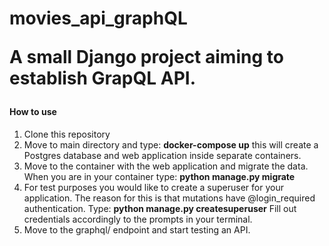 <h1>movies_api_graphQL</hq>

<p>A small Django project aiming to establish GrapQL API.</p>

<h4>How to use</h4>

1. Clone this repository
2. Move to main directory and type:
  <strong>docker-compose up</strong>
  this will create a Postgres database and web application inside separate containers. 
3. Move to the container with the web application and migrate the data. When you are in your container type:
  <strong>python manage.py migrate</strong>
4. For test purposes you would like to create a superuser for your application. The reason for this is that mutations have @login_required authentication. Type:
  <strong>python manage.py createsuperuser</strong>
  Fill out credentials accordingly to the prompts in your terminal.
5. Move to the graphql/ endpoint and start testing an API. 
